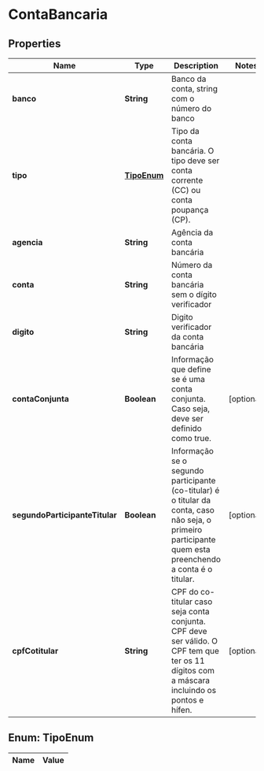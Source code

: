 

# ContaBancaria

## Properties

Name | Type | Description | Notes
------------ | ------------- | ------------- | -------------
**banco** | **String** | Banco da conta, string com o número do banco | 
**tipo** | [**TipoEnum**](#TipoEnum) | Tipo da conta bancária. O tipo deve ser conta corrente (CC) ou conta poupança (CP). | 
**agencia** | **String** | Agência da conta bancária | 
**conta** | **String** | Número da conta bancária sem o dígito verificador | 
**digito** | **String** | Digito verificador da conta bancária | 
**contaConjunta** | **Boolean** | Informação que define se é uma conta conjunta. Caso seja, deve ser definido como true. |  [optional]
**segundoParticipanteTitular** | **Boolean** | Informação se o segundo participante (co-titular) é o titular da conta, caso não seja, o primeiro participante quem esta preenchendo a conta é o titular. |  [optional]
**cpfCotitular** | **String** | CPF do co-titular caso seja conta conjunta. CPF deve ser válido. O CPF tem que ter os 11 dígitos com a máscara incluindo os pontos e hífen. |  [optional]


## Enum: TipoEnum

Name | Value
---- | -----




